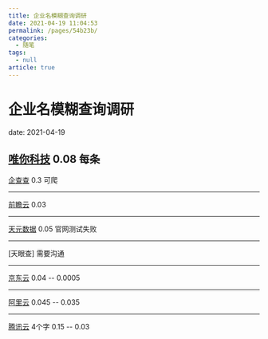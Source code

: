 ```yaml
---
title: 企业名模糊查询调研
date: 2021-04-19 11:04:53
permalink: /pages/54b23b/
categories: 
  - 随笔
tags: 
  - null
article: true
---
```

# 企业名模糊查询调研  

date: 2021-04-19

[唯你科技](http://www.onlyou.com/site/order/init.htm?serviceOrderId=50f3253428cd48dda836e3aec16fac5f)
0.08 每条
---

[企查查](https://openapi.qichacha.com/DataApi/dataDetail?apiId=f738e318-62b5-11e7-bbdd-00155d0ab207)
0.3
可爬

---
[前瞻云](https://open.qianzhan.com/interface)
0.03

---
[天元数据](http://www.tdata.cn/api/content/index/id/431951710.html)
0.05 官网测试失败

---
[天眼查]
需要沟通

---
[京东云](https://wx.jdcloud.com/market/api/13205)
0.04 -- 0.0005

---

[阿里云](https://market.aliyun.com/products/57000002/cmapi031307.html?spm=5176.11065268.1996646101.searchclickresult.71f175c3AJ2n52#sku=yuncode2530700002)
0.045  --  0.035

---

[腾讯云](https://market.cloud.tencent.com/products/6373)
4个字
0.15 -- 0.03
